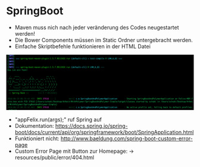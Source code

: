 # SpringBoot

- Maven muss nich nach jeder veränderung des Codes neugestartet werden!
- Die Bower Components müssen im Static Ordner untergebracht werden.
- Einfache Skriptbefehle funktionieren in der HTML Datei

<img src="Doku/Java_Print.png">

- "appFelix.run(args);" ruf Spring auf
- Dokumentation: https://docs.spring.io/spring-boot/docs/current/api/org/springframework/boot/SpringApplication.html
- Funktioniert nicht: http://www.baeldung.com/spring-boot-custom-error-page
- Custom Error Page mit Button zur Homepage:
    -> resources/public/error/404.html
